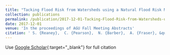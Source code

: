 ```yaml
---
title: "Tacking Flood Risk from Watersheds using a Natural Flood Risk Management Toolkit"
collection: publications
permalink: /publication/2017-12-01-Tacking-Flood-Risk-from-Watersheds-using-a-Natural-Flood-Risk-Management-Toolkit
date: 2017-12-01
venue: 'In the proceedings of AGU Fall Meeting Abstracts'
citation: ' S. {Reaney},  C. {Pearson},  N. {Barber},  A. {Fraser}, &quot;Tacking Flood Risk from Watersheds using a Natural Flood Risk Management Toolkit.&quot; In the proceedings of AGU Fall Meeting Abstracts, 2017.'
---
```

Use [Google Scholar](https://scholar.google.com/scholar?q=Tacking+Flood+Risk+from+Watersheds+using+a+Natural+Flood+Risk+Management+Toolkit){:target="_blank"} for full citation